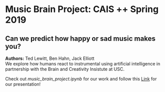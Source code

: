 # Music Brain Project: CAIS ++ Spring 2019
## Can we predict how happy or sad music makes you?
 
**Authors:** Ted Lewitt, Ben Hahn, Jack Elliott <br>
We explore how humans react to instrumental using artificial intelligence in partnership with the Brain and Creativity Insistute at USC.

Check out *music_brain_project.ipynb* for our work and follow this [Link](https://www.slideshare.net/slideshow/embed_code/key/4EVG3rRu8nNaO) for our presentation!

